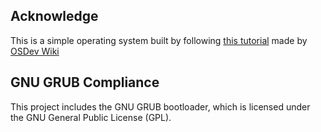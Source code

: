 ## Acknowledge
This is a simple operating system built by following [this tutorial](https://wiki.osdev.org/Bare_Bones) made by [OSDev Wiki](https://wiki.osdev.org/Main_Page)

## GNU GRUB Compliance

This project includes the GNU GRUB bootloader, which is licensed under the GNU General Public License (GPL).
